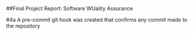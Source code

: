 ##Final Project Report: Software WUality Assurance

#4a
A pre-commit git hook was created that confirms any commit made to the repository
